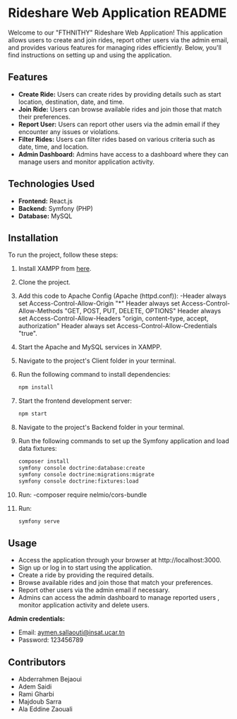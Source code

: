 # Rideshare Web Application README

Welcome to our "FTHNITHY" Rideshare Web Application! This application allows users to create and join rides, report other users via the admin email, and provides various features for managing rides efficiently. Below, you'll find instructions on setting up and using the application.

## Features

- **Create Ride:** Users can create rides by providing details such as start location, destination, date, and time.
- **Join Ride:** Users can browse available rides and join those that match their preferences.
- **Report User:** Users can report other users via the admin email if they encounter any issues or violations.
- **Filter Rides:** Users can filter rides based on various criteria such as date, time, and location.
- **Admin Dashboard:** Admins have access to a dashboard where they can manage users and monitor application activity.

## Technologies Used

- **Frontend:** React.js
- **Backend:** Symfony (PHP)
- **Database:** MySQL

## Installation

To run the project, follow these steps:

1. Install XAMPP from [here](https://www.apachefriends.org/index.html).
2. Clone the project.
3. Add this code to Apache Config (Apache (httpd.conf)):
   -Header always set Access-Control-Allow-Origin "*"
    Header always set Access-Control-Allow-Methods "GET, POST, PUT, DELETE, OPTIONS"
    Header always set Access-Control-Allow-Headers "origin, content-type, accept, authorization"
    Header always set Access-Control-Allow-Credentials "true".
4. Start the Apache and MySQL services in XAMPP.
5. Navigate to the project's Client folder in your terminal.
6. Run the following command to install dependencies:

    ```bash
    npm install
    ```

7. Start the frontend development server:

    ```bash
    npm start
    ```

8. Navigate to the project's Backend folder in your terminal.
9. Run the following commands to set up the Symfony application and load data fixtures:

    ```bash
    composer install
    symfony console doctrine:database:create
    symfony console doctrine:migrations:migrate
    symfony console doctrine:fixtures:load
    ```
10. Run:
  -composer require nelmio/cors-bundle
11. Run:
    ```bash
    symfony serve
    ```

## Usage

- Access the application through your browser at http://localhost:3000.
- Sign up or log in to start using the application.
- Create a ride by providing the required details.
- Browse available rides and join those that match your preferences.
- Report other users via the admin email if necessary.
- Admins can access the admin dashboard to manage reported users , monitor application activity  and delete users.

**Admin credentials:**
- Email: aymen.sallaouti@insat.ucar.tn
- Password: 123456789

## Contributors

- Abderrahmen Bejaoui
- Adem Saidi
- Rami Gharbi
- Majdoub Sarra
- Ala Eddine Zaouali
